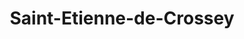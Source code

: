 ---
title: Saint-Etienne-de-Crossey
url: /saint-etienne-de-crossey/
latitude: 45.379
longitude: 5.644
---